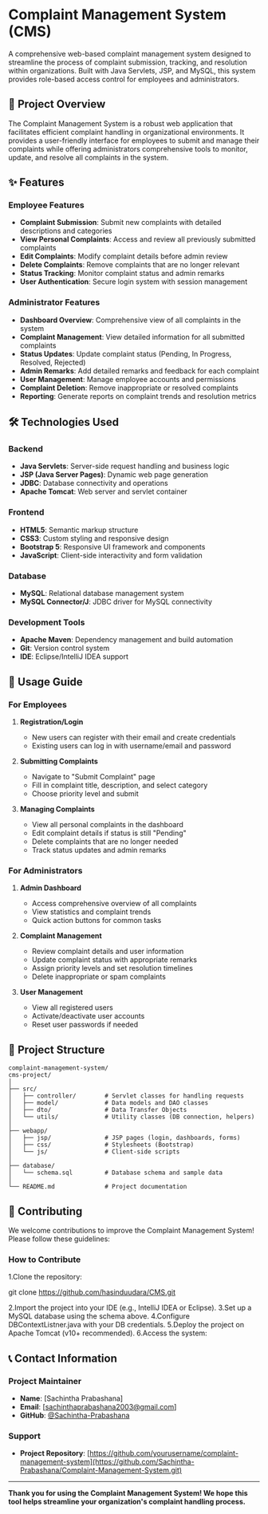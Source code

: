 # Complaint Management System (CMS)

A comprehensive web-based complaint management system designed to streamline the process of complaint submission, tracking, and resolution within organizations. Built with Java Servlets, JSP, and MySQL, this system provides role-based access control for employees and administrators.

## 🚀 Project Overview

The Complaint Management System is a robust web application that facilitates efficient complaint handling in organizational environments. It provides a user-friendly interface for employees to submit and manage their complaints while offering administrators comprehensive tools to monitor, update, and resolve all complaints in the system.

## ✨ Features

### Employee Features
- **Complaint Submission**: Submit new complaints with detailed descriptions and categories
- **View Personal Complaints**: Access and review all previously submitted complaints
- **Edit Complaints**: Modify complaint details before admin review
- **Delete Complaints**: Remove complaints that are no longer relevant
- **Status Tracking**: Monitor complaint status and admin remarks
- **User Authentication**: Secure login system with session management

### Administrator Features
- **Dashboard Overview**: Comprehensive view of all complaints in the system
- **Complaint Management**: View detailed information for all submitted complaints
- **Status Updates**: Update complaint status (Pending, In Progress, Resolved, Rejected)
- **Admin Remarks**: Add detailed remarks and feedback for each complaint
- **User Management**: Manage employee accounts and permissions
- **Complaint Deletion**: Remove inappropriate or resolved complaints
- **Reporting**: Generate reports on complaint trends and resolution metrics

## 🛠️ Technologies Used

### Backend
- **Java Servlets**: Server-side request handling and business logic
- **JSP (Java Server Pages)**: Dynamic web page generation
- **JDBC**: Database connectivity and operations
- **Apache Tomcat**: Web server and servlet container

### Frontend
- **HTML5**: Semantic markup structure
- **CSS3**: Custom styling and responsive design
- **Bootstrap 5**: Responsive UI framework and components
- **JavaScript**: Client-side interactivity and form validation

### Database
- **MySQL**: Relational database management system
- **MySQL Connector/J**: JDBC driver for MySQL connectivity

### Development Tools
- **Apache Maven**: Dependency management and build automation
- **Git**: Version control system
- **IDE**: Eclipse/IntelliJ IDEA support

## 📖 Usage Guide

### For Employees

1. **Registration/Login**
   - New users can register with their email and create credentials
   - Existing users can log in with username/email and password

2. **Submitting Complaints**
   - Navigate to "Submit Complaint" page
   - Fill in complaint title, description, and select category
   - Choose priority level and submit

3. **Managing Complaints**
   - View all personal complaints in the dashboard
   - Edit complaint details if status is still "Pending"
   - Delete complaints that are no longer needed
   - Track status updates and admin remarks

### For Administrators

1. **Admin Dashboard**
   - Access comprehensive overview of all complaints
   - View statistics and complaint trends
   - Quick action buttons for common tasks

2. **Complaint Management**
   - Review complaint details and user information
   - Update complaint status with appropriate remarks
   - Assign priority levels and set resolution timelines
   - Delete inappropriate or spam complaints

3. **User Management**
   - View all registered users
   - Activate/deactivate user accounts
   - Reset user passwords if needed

## 📁 Project Structure

```
complaint-management-system/
cms-project/
│
├── src/
│   ├── controller/        # Servlet classes for handling requests
│   ├── model/             # Data models and DAO classes
│   ├── dto/               # Data Transfer Objects
│   └── utils/             # Utility classes (DB connection, helpers)
│
├── webapp/
│   ├── jsp/               # JSP pages (login, dashboards, forms)
│   ├── css/               # Stylesheets (Bootstrap)
│   └── js/                # Client-side scripts
│
├── database/
│   └── schema.sql         # Database schema and sample data
│
└── README.md              # Project documentation
```

## 🤝 Contributing

We welcome contributions to improve the Complaint Management System! Please follow these guidelines:

### How to Contribute

1.Clone the repository:

git clone https://github.com/hasinduudara/CMS.git

2.Import the project into your IDE (e.g., IntelliJ IDEA or Eclipse).
3.Set up a MySQL database using the schema above.
4.Configure DBContextListner.java with your DB credentials.
5.Deploy the project on Apache Tomcat (v10+ recommended).
6.Access the system:
## 📞 Contact Information

### Project Maintainer
- **Name**: [Sachintha Prabashana]
- **Email**: [sachinthaprabashana2003@gmail.com]
- **GitHub**: [@Sachintha-Prabashana](https://github.com/Sachintha-Prabashana)

### Support
- **Project Repository**: [https://github.com/yourusername/complaint-management-system](https://github.com/Sachintha-Prabashana/Complaint-Management-System.git)

---

**Thank you for using the Complaint Management System! We hope this tool helps streamline your organization's complaint handling process.**
